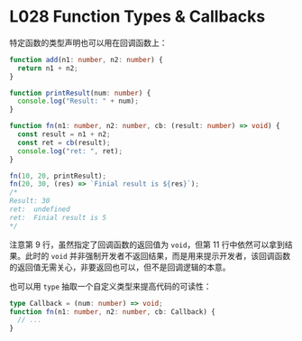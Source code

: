 # L028 Function Types & Callbacks



特定函数的类型声明也可以用在回调函数上：

```ts
function add(n1: number, n2: number) {
  return n1 + n2;
}

function printResult(num: number) {
  console.log("Result: " + num);
}

function fn(n1: number, n2: number, cb: (result: number) => void) {
  const result = n1 + n2;
  const ret = cb(result);
  console.log("ret: ", ret);
}

fn(10, 20, printResult);
fn(20, 30, (res) => `Finial result is ${res}`);
/*
Result: 30
ret:  undefined
ret:  Finial result is 5
*/
```

注意第 9 行，虽然指定了回调函数的返回值为 `void`，但第 11 行中依然可以拿到结果。此时的 `void` 并非强制开发者不返回结果，而是用来提示开发者，该回调函数的返回值无需关心，非要返回也可以，但不是回调逻辑的本意。

也可以用 `type` 抽取一个自定义类型来提高代码的可读性：

```ts
type Callback = (num: number) => void;
function fn(n1: number, n2: number, cb: Callback) {
  // ...
}
```


